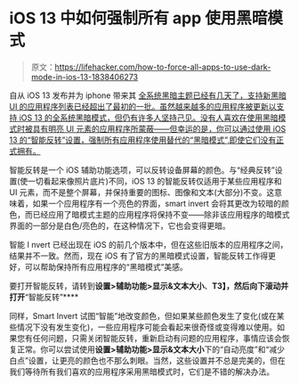 # iOS 13 中如何强制所有 app 使用黑暗模式

> 原文：<https://lifehacker.com/how-to-force-all-apps-to-use-dark-mode-in-ios-13-1838406273>

自从 iOS 13 发布并为 iphone 带来其 [全系统黑暗主题已经有几天了，支持新黑暗 UI 的应用程序列表已经超出了最初的一批。虽然越来越多的应用程序被更新以支持 iOS 13 的全系统黑暗模式，但仍有许多人坚持己见。没有人喜欢在使用黑暗模式时被具有明亮 UI 元素的应用程序所蒙蔽——但幸运的是，你可以通过使用 iOS 13 的“智能反转”设置，强制所有应用程序使用替代的“黑暗模式”,即使它们没有正式拥有。](https://lifehacker.com/the-best-apps-that-now-support-dark-mode-in-ios-13-1838290978) 



智能反转是一个 iOS 辅助功能选项，可以反转设备屏幕的颜色。与“经典反转”设置(使一切看起来像照片底片)不同，iOS 13 的智能反转仅适用于某些应用程序和 UI 元素，而不是整个屏幕，并保持重要的图标、图像和文本(大部分)不变。这意味着，如果一个应用程序有一个亮色的界面，smart invert 会将其更改为较暗的颜色，而已经应用了暗模式主题的应用程序将保持不变——除非该应用程序的暗模式界面的一部分是白色/亮色的，在这种情况下，它也会变得更暗。

智能 I nvert 已经出现在 iOS 的前几个版本中，但在这些旧版本的应用程序之间，结果并不一致。然而，现在 iOS 有了官方的黑暗模式设置，智能反转工作得更好，可以帮助保持所有应用程序的“黑暗模式”美感。

要打开智能反转，请转到**设置>辅助功能>显示&文本大小**、**T3】，然后向下滚动并打开**“智能反转”**** 

同样，Smart Invert 试图“智能”地改变颜色，但如果某些颜色发生了变化(或在某些情况下没有发生变化)，一些应用程序可能会看起来很奇怪或变得难以使用。如果您有任何问题，只需关闭智能反转，重新启动有问题的应用程序，事情应该会恢复正常。你可以尝试使用**设置>辅助功能>显示&文本大小**下的“自动亮度”和“减少白点”设置，让更亮的颜色也不那么刺眼。当然，这些设置并不总是完美的，但在我们等待所有我们喜欢的应用程序采用黑暗模式时，它们是不错的解决办法。